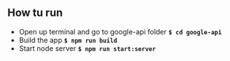 ## How tu run
* Open up terminal and go to google-api folder <b>`$ cd google-api`</b>
* Build the app <b>`$ npm run build`</b>
* Start node server <b>`$ npm run start:server`</b>
